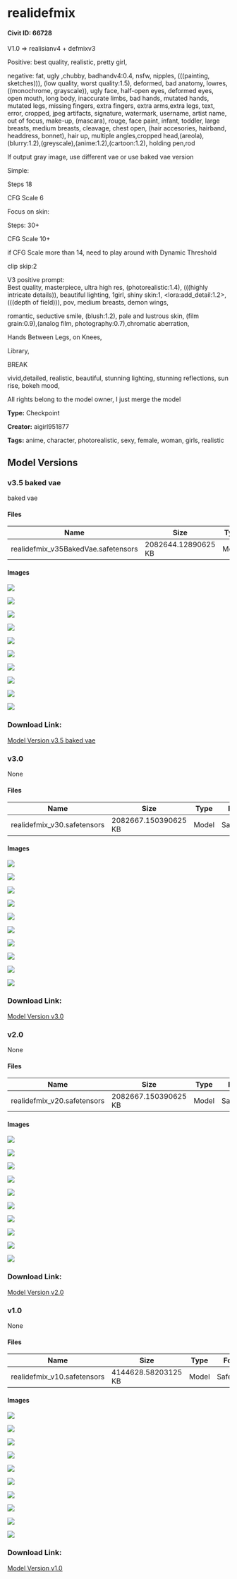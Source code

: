 # realidefmix

#### Civit ID: 66728

<p>V1.0 =&gt; realisianv4 + defmixv3</p><p></p><p>Positive: best quality, realistic, pretty girl,</p><p>negative: fat, ugly ,chubby, badhandv4:0.4, nsfw, nipples, (((painting, sketches))), (low quality, worst quality:1.5), deformed, bad anatomy, lowres, ((monochrome, grayscale)), ugly face, half-open eyes, deformed eyes, open mouth, long body, inaccurate limbs, bad hands, mutated hands, mutated legs, missing fingers, extra fingers, extra arms,extra legs, text, error, cropped, jpeg artifacts, signature, watermark, username, artist name, out of focus, make-up, (mascara), rouge, face paint, infant, toddler, large breasts, medium breasts, cleavage, chest open, (hair accesories, hairband, headdress, bonnet), hair up, multiple angles,cropped head,(areola), (blurry:1.2),(greyscale),(anime:1.2),(cartoon:1.2), holding pen,rod</p><p></p><p>If output gray image, use different vae or use baked vae version</p><p></p><p>Simple:</p><p>Steps 18</p><p>CFG Scale 6</p><p></p><p>Focus on skin:</p><p>Steps: 30+</p><p>CFG Scale 10+</p><p>if CFG Scale more than 14, need to play around with Dynamic Threshold</p><p></p><p>clip skip:2</p><p></p><p></p><p>V3 positive prompt:<br />Best quality, masterpiece, ultra high res, (photorealistic:1.4), (((highly intricate details)), beautiful lighting, 1girl, shiny skin:1, &lt;lora:add_detail:1.2&gt;, (((depth of field))), pov, medium breasts, demon wings,</p><p>romantic, seductive smile, (blush:1.2), pale and lustrous skin, (film grain:0.9),(analog film, photography:0.7),chromatic aberration,</p><p>Hands Between Legs, on Knees,</p><p>Library,</p><p>BREAK</p><p>vivid,detailed, realistic, beautiful, stunning lighting, stunning reflections, sun rise, bokeh mood,</p><p></p><p>All rights belong to the model owner, I just merge the model</p>

**Type:** Checkpoint

**Creator:** aigirl951877

**Tags:** anime, character, photorealistic, sexy, female, woman, girls, realistic

## Model Versions

### v3.5 baked vae

<p>baked vae</p>

#### Files

| Name | Size | Type | Format | Download Url | AutoV1 | AutoV2 | SHA256 | CRC32 | BLAKE3 |
| --- | --- | --- | --- | --- | --- | --- | --- | --- | --- |
| realidefmix_v35BakedVae.safetensors | 2082644.12890625 KB | Model | SafeTensor | https://civitai.com/api/download/models/89742 | 55CB1C7C | D8BA2E4D34 | D8BA2E4D345030BFFE03EE78681B6F8E78FE9D8C47BEEEF254A4993FC46D22E8 | 13C3010A | DCF4739C60141578196DB4FE9136CAACE9A45B9C909137915408315BAC2551E5 |

#### Images

<p><img src="https://image.civitai.com/xG1nkqKTMzGDvpLrqFT7WA/dea2fc31-e77d-468f-9967-023e9c28758a/width=450/1039840.jpeg" /></p>

<p><img src="https://image.civitai.com/xG1nkqKTMzGDvpLrqFT7WA/b27a9c9a-621f-4186-9374-37ecf7a87956/width=450/1039084.jpeg" /></p>

<p><img src="https://image.civitai.com/xG1nkqKTMzGDvpLrqFT7WA/783e9151-b802-4c42-b031-7450ed41eb3c/width=450/1039841.jpeg" /></p>

<p><img src="https://image.civitai.com/xG1nkqKTMzGDvpLrqFT7WA/8d5b9ab7-a750-4ddb-8fb9-145ba39b23ee/width=450/1039082.jpeg" /></p>

<p><img src="https://image.civitai.com/xG1nkqKTMzGDvpLrqFT7WA/5a5370d2-1070-4ca8-85bd-eed582b1cb18/width=450/1039103.jpeg" /></p>

<p><img src="https://image.civitai.com/xG1nkqKTMzGDvpLrqFT7WA/fe95ce6c-ab1a-4e6e-ad3b-342cfca34005/width=450/1039101.jpeg" /></p>

<p><img src="https://image.civitai.com/xG1nkqKTMzGDvpLrqFT7WA/b3035bdb-243f-4e99-a669-c403398c0dcd/width=450/1039846.jpeg" /></p>

<p><img src="https://image.civitai.com/xG1nkqKTMzGDvpLrqFT7WA/ec07feed-7c59-4086-a035-cf4aef0c552c/width=450/1039083.jpeg" /></p>

<p><img src="https://image.civitai.com/xG1nkqKTMzGDvpLrqFT7WA/a18b0130-c37c-4882-bba0-56a5f51fe062/width=450/1039838.jpeg" /></p>

<p><img src="https://image.civitai.com/xG1nkqKTMzGDvpLrqFT7WA/9cbed26c-6f74-48f4-a2d3-47bd1acd8909/width=450/1039110.jpeg" /></p>

### Download Link:

[Model Version v3.5 baked vae](https://civitai.com/api/download/models/89742)

### v3.0

None

#### Files

| Name | Size | Type | Format | Download Url | AutoV1 | AutoV2 | SHA256 | CRC32 | BLAKE3 |
| --- | --- | --- | --- | --- | --- | --- | --- | --- | --- |
| realidefmix_v30.safetensors | 2082667.150390625 KB | Model | SafeTensor | https://civitai.com/api/download/models/89605 | - | - | - | - | - |

#### Images

<p><img src="https://image.civitai.com/xG1nkqKTMzGDvpLrqFT7WA/8edb7b46-0c83-4f4e-9aad-a8f4c1f8bd2b/width=450/1037006.jpeg" /></p>

<p><img src="https://image.civitai.com/xG1nkqKTMzGDvpLrqFT7WA/f22c0079-fb33-4ec5-8d90-4a79e5c5e9fc/width=450/1037010.jpeg" /></p>

<p><img src="https://image.civitai.com/xG1nkqKTMzGDvpLrqFT7WA/44f854dd-7aa0-43fb-83c6-8006679614b9/width=450/1037058.jpeg" /></p>

<p><img src="https://image.civitai.com/xG1nkqKTMzGDvpLrqFT7WA/e3bb09a0-fa61-4f68-8731-8c1b8123c939/width=450/1036881.jpeg" /></p>

<p><img src="https://image.civitai.com/xG1nkqKTMzGDvpLrqFT7WA/2491e0d4-2f7e-4d7c-b0b5-ff5937d6636d/width=450/1037008.jpeg" /></p>

<p><img src="https://image.civitai.com/xG1nkqKTMzGDvpLrqFT7WA/cd15aff7-720d-45eb-9e55-08f9f62cf778/width=450/1037003.jpeg" /></p>

<p><img src="https://image.civitai.com/xG1nkqKTMzGDvpLrqFT7WA/2029cd85-fc1f-49cf-887b-e76a9c9291c8/width=450/1036876.jpeg" /></p>

<p><img src="https://image.civitai.com/xG1nkqKTMzGDvpLrqFT7WA/6ee4ad0d-3be0-4b2a-955d-5fd6b698dd13/width=450/1036878.jpeg" /></p>

<p><img src="https://image.civitai.com/xG1nkqKTMzGDvpLrqFT7WA/b598abc3-3c1d-4e1f-90f8-a686cd6c851e/width=450/1036880.jpeg" /></p>

<p><img src="https://image.civitai.com/xG1nkqKTMzGDvpLrqFT7WA/50c5390e-6e5f-4a43-a0aa-9ac49b1cd8a2/width=450/1037009.jpeg" /></p>

### Download Link:

[Model Version v3.0](https://civitai.com/api/download/models/89605)

### v2.0

None

#### Files

| Name | Size | Type | Format | Download Url | AutoV1 | AutoV2 | SHA256 | CRC32 | BLAKE3 |
| --- | --- | --- | --- | --- | --- | --- | --- | --- | --- |
| realidefmix_v20.safetensors | 2082667.150390625 KB | Model | SafeTensor | https://civitai.com/api/download/models/76598 | 0A077D1A | 07C200B23A | 07C200B23AFEC62A712EB88E3B5E1D90624498A8741C1A32FAD69A1443A6B83E | 34F6AC6F | 851D0D17AE43CB0D613C5E4EC0BF448243AFFE48FD75BFE9D14B4E100829FE92 |

#### Images

<p><img src="https://image.civitai.com/xG1nkqKTMzGDvpLrqFT7WA/69cb1b47-4084-4b75-ab6e-1bd1c44530e9/width=450/858409.jpeg" /></p>

<p><img src="https://image.civitai.com/xG1nkqKTMzGDvpLrqFT7WA/c51b8a8c-cd5b-4cf6-8997-de1bdad1b1dc/width=450/858737.jpeg" /></p>

<p><img src="https://image.civitai.com/xG1nkqKTMzGDvpLrqFT7WA/35f5b073-4da3-4a87-b11e-37f9e5bd502c/width=450/858411.jpeg" /></p>

<p><img src="https://image.civitai.com/xG1nkqKTMzGDvpLrqFT7WA/ad0f033c-acd2-451d-b8b6-9f10b606e96e/width=450/858551.jpeg" /></p>

<p><img src="https://image.civitai.com/xG1nkqKTMzGDvpLrqFT7WA/81d856c9-e13e-4c31-990a-eabbc455891a/width=450/858410.jpeg" /></p>

<p><img src="https://image.civitai.com/xG1nkqKTMzGDvpLrqFT7WA/4ca0bb7b-1a0c-44e2-942a-cc98282b198c/width=450/858544.jpeg" /></p>

<p><img src="https://image.civitai.com/xG1nkqKTMzGDvpLrqFT7WA/3d16508c-55c5-4806-a959-5b18344f7857/width=450/858412.jpeg" /></p>

<p><img src="https://image.civitai.com/xG1nkqKTMzGDvpLrqFT7WA/d7a2af78-43ed-41c0-b24e-fd114ae77db7/width=450/858417.jpeg" /></p>

<p><img src="https://image.civitai.com/xG1nkqKTMzGDvpLrqFT7WA/d2b6caf0-fc82-4a85-b35d-2765b79b30aa/width=450/858418.jpeg" /></p>

<p><img src="https://image.civitai.com/xG1nkqKTMzGDvpLrqFT7WA/f3302458-4199-43ab-b7b5-dabcd921b356/width=450/858426.jpeg" /></p>

### Download Link:

[Model Version v2.0](https://civitai.com/api/download/models/76598)

### v1.0

None

#### Files

| Name | Size | Type | Format | Download Url | AutoV1 | AutoV2 | SHA256 | CRC32 | BLAKE3 |
| --- | --- | --- | --- | --- | --- | --- | --- | --- | --- |
| realidefmix_v10.safetensors | 4144628.58203125 KB | Model | SafeTensor | https://civitai.com/api/download/models/71361 | 2D6CD18C | 3F42094115 | 3F420941159575BC157CC2E804649A010E8E93F682FF379648CCD3A32C6B725A | 388129DD | C046287D5C5C4361F03BD3F4A30B4294886E3BD1AE4D2EB8219AFE42A575D158 |

#### Images

<p><img src="https://image.civitai.com/xG1nkqKTMzGDvpLrqFT7WA/e2ba39d8-1230-4721-b9da-0a84470e841e/width=450/797402.jpeg" /></p>

<p><img src="https://image.civitai.com/xG1nkqKTMzGDvpLrqFT7WA/2f02406d-3b26-4b43-b29f-5b394bb0b247/width=450/797359.jpeg" /></p>

<p><img src="https://image.civitai.com/xG1nkqKTMzGDvpLrqFT7WA/a59d073f-9399-40b9-9df7-244abcc6c897/width=450/797375.jpeg" /></p>

<p><img src="https://image.civitai.com/xG1nkqKTMzGDvpLrqFT7WA/de611a04-fb7d-4aef-a21c-6299a8e79625/width=450/797376.jpeg" /></p>

<p><img src="https://image.civitai.com/xG1nkqKTMzGDvpLrqFT7WA/bf8c4c74-4d0d-4d29-902d-1dc9d347487f/width=450/797399.jpeg" /></p>

<p><img src="https://image.civitai.com/xG1nkqKTMzGDvpLrqFT7WA/a1c2f4ca-0039-41cb-b11e-445cfc538a37/width=450/797400.jpeg" /></p>

<p><img src="https://image.civitai.com/xG1nkqKTMzGDvpLrqFT7WA/04287f1d-002d-4783-88e8-1fb9706eab87/width=450/797401.jpeg" /></p>

<p><img src="https://image.civitai.com/xG1nkqKTMzGDvpLrqFT7WA/2f7bcfa6-e3f9-4ff8-afae-6e3eca54073d/width=450/797403.jpeg" /></p>

<p><img src="https://image.civitai.com/xG1nkqKTMzGDvpLrqFT7WA/b58a4be1-97ef-4a23-a2d7-de260029fd86/width=450/797411.jpeg" /></p>

<p><img src="https://image.civitai.com/xG1nkqKTMzGDvpLrqFT7WA/01f4f6aa-9796-45e0-b352-b1a0ccd03974/width=450/797414.jpeg" /></p>

### Download Link:

[Model Version v1.0](https://civitai.com/api/download/models/71361)

